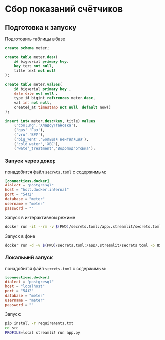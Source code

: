 # Сбор показаний счётчиков

## Подготовка к запуску

Подготовить таблицы в базе

```sql
create schema meter;

create table meter.desc(  
    id bigserial primary key,  
    key text not null,  
    title text not null  
);  
  
create table meter.values(  
    id bigserial primary key ,  
    date date not null ,  
    type_id bigint references meter.desc,  
    val int not null,  
    created_at timestamp not null  default now()  
);  
  
insert into meter.desc(key, title) values  
    ('cooling','Хладоустановка'),  
    ('gas','Газ'),  
    ('vru','ВРУ'),  
    ('big_vent','Большая вентиляция'),  
    ('cold_water','ХВС'),  
    ('water_treatment','Водоподготовка');
```

### Запуск через докер

понадобится файл `secrets.toml` с содержимым:

```toml
[connections.docker]
dialect = "postgresql"
host = "host.docker.internal"
port = "5432"
database = "meter"
username = "meter"
password = ""
```

Запуск в интерактивном режиме
```bash
docker run -it --rm -v $(PWD)/secrets.toml:/app/.streamlit/secrets.toml -p 8501:8501 savarez/meter-reader
```
Запуск в фоне
```bash
docker run -d -v $(PWD)/secrets.toml:/app/.streamlit/secrets.toml -p 8501:8501 savarez/meter-reader
```

### Локальынй запуск
понадобится файл `secrets.toml` с содержимым:

```toml
[connections.docker]
dialect = "postgresql"
host = "localhost"
port = "5432"
database = "meter"
username = "meter"
password = ""
```


Запуск:
```bash
pip install -r requirements.txt
cd src
PROFILE=local streamlit run app.py
```
